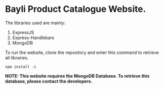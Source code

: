# Bayli Product Catalogue Website. 

The libraries used are mainly:

1. ExpressJS
2. Express-Handlebars
3. MongoDB

To run the website, clone the repository and enter this command to retrieve all libraries.

`npm install -i`

<b> NOTE: This website requires the MongoDB Database. To retrieve this database, please contact the developers.</b>
